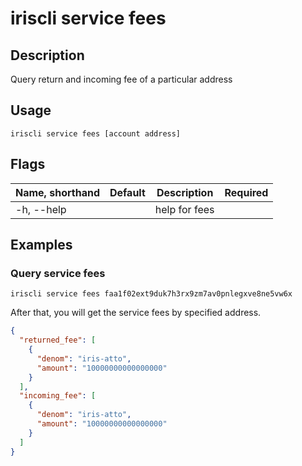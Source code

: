 # iriscli service fees 

## Description

Query return and incoming fee of a particular address

## Usage

```
iriscli service fees [account address]
```

## Flags

| Name, shorthand       | Default                 | Description                                                                                                                                           | Required |
| --------------------- | ----------------------- | ----------------------------------------------------------------------------------------------------------------------------------------------------- | -------- |
| -h, --help            |                         | help for fees                                                                                                                                         |          |

## Examples

### Query service fees
```shell
iriscli service fees faa1f02ext9duk7h3rx9zm7av0pnlegxve8ne5vw6x
```

After that, you will get the service fees by specified address.

```json
{
  "returned_fee": [
    {
      "denom": "iris-atto",
      "amount": "10000000000000000"
    }
  ],
  "incoming_fee": [
    {
      "denom": "iris-atto",
      "amount": "10000000000000000"
    }
  ]
}
```

